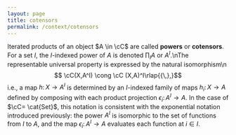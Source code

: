 ```yaml
---
layout: page
title: cotensors
permalink: /context/cotensors
---
```

Iterated products of an object $A \in \cC$ are called **powers** or **cotensors**. For a set $I$, the $I$-indexed power of $A$ is denoted $\prod_I A$ or $A^I$.\nThe representable universal property is expressed by the natural isomorphism\n$$ \cC(X,A^I) \cong \cC (X,A)^I\rlap{{\,},}$$ i.e., a map $h \colon X \to A^I$ is determined by an $I$-indexed family of maps $h_i \colon X \to A$ defined by composing with each product projection $\epsilon_i \colon A^I \to A$. In the case of $\cC= \cat{Set}$, this notation is consistent with the exponential notation introduced previously: the power $A^I$ is isomorphic to the set of functions from $I$ to $A$, and the map $\epsilon_i \colon A^I \to A$ evaluates each function at $i \in I$.
